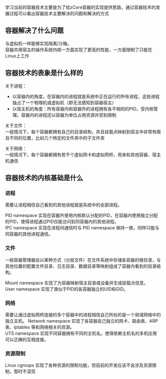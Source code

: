 学习当前的容器技术主要是为了给zCore容器的实现提供思路，通过容器技术的发展过程可以看出容器技术主要解决的问题和解决的方式

## 容器解决了什么问题

与虚拟机一样能够实现隔离/沙箱。  
容器共用宿主的操作系统内核一方面实现了更高的性能，一方面限制了只能在Linux上工作

## 容器技术的表象是什么样的

关于进程：  
- 以容器内的角度，在容器内的进程就是系统中正在运行的所有进程，这些进程独占了一个物理机或虚拟机（即无法感知到容器宿主）
- 以宿主机的角度：所有容器内和容器外的进程拥有各不相同的PID，受内核管理。容器内的进程还以容器为单位占用资源并受到限制

关于文件：  
一般情况下，每个容器都拥有自己的目录结构，并且挂载点映射到宿主中非常有限且不同的位置，比如几个特定的文件夹中的子文件夹

关于网络：  
一般情况下，每个容器都拥有若干个虚拟网卡和虚拟网桥，用来和其他容器、宿主机通信

## 容器技术的内核基础是什么

### 进程

需要让进程相信自己看到的其他进程就是系统中的全部进程。  

PID namespace 实现在容器外使用内核默认分配的PID，在容器内使用独立分配的PID，使得进程通过PID仅能访问到同容器内的其他进程。  
IPC namespace 实现在进程间通信时与 PID namespace 保持一致，同样只能与同容器的其他进程通信。  

### 文件

一般容器管理器会以某种方式（分层文件）在文件系统中存储各容器的根目录，与其他位置的配置文件目录、日志目录、数据目录等映射组成了容器内看到的目录结构。

Mount namespace 实现了为容器映射宿主目录或设备并生成挂载点信息。  
User namespace 实现了类似于PID的各容器独立的UID和GID。  

### 网络

需要让通过虚拟网桥连接的多个容器中的进程相信自己所处的是一个局域网络中的独立主机。
Network namespace 实现了各容器自己独立的网卡、路由表、ARP 表、iptables 等和网络相关的资源。  
UTS namespace 实现不同容器拥有不同的主机名。使得依赖主机名的多机应用可以正确的互相连接。  

### 资源限制

Linux cgroups 实现了各种资源的限制功能，但目前的开发应该不会涉及资源限制，暂时不深究